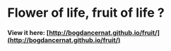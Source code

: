 # Flower of life, fruit of life ?

#### View it here: [http://bogdancernat.github.io/fruit/](http://bogdancernat.github.io/fruit/)
